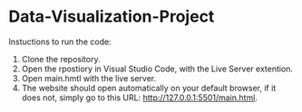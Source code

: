 # Data-Visualization-Project

Instuctions to run the code: 
1) Clone the repository.
2) Open the rpostiory in Visual Studio Code, with the Live Server extention.
3) Open main.hmtl with the live server.
4) The website should open automatically on your default browser, if it does not, simply go to this URL: http://127.0.0.1:5501/main.html.
